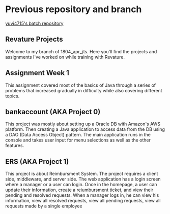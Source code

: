 # Previous repository and branch

[yuvi4715's batch repository](https://github.com/yuvi4715/1804_apr_jta/tree/KevinRiveraUT)

## Revature Projects

Welcome to my branch of 1804_apr_jts.
Here you'll find the projects and assignments I've worked on while training with Revature.

## Assignment Week 1

This assignment covered most of the basics of Java through a series of problems that increased gradually in difficulty while also covering different topics.

## bankaccount (AKA Project 0)

This project was mostly about setting up a Oracle DB with Amazon's AWS platform. Then creating a Java application to access data from the DB using a DAO (Data Access Object) pattern. The main application runs in the console and takes user input for menu selections as well as the other features.

## ERS (AKA Project 1)

This project is about Reimbursment System. The project requires a client side, middleware, and server side. The web application has a login screen where a manager or a user can login. 
Once in the homepage, a user can update their information, create a reiumbursment ticket, and view their pending and resolved requests.
When a manager logs in, he can view his information, view all resolved requests, view all pending requests, view all requests made by a single employee